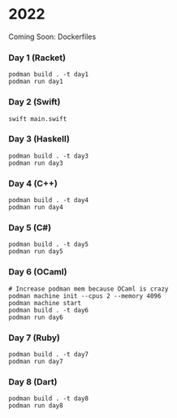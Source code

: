 # 2022

Coming Soon: Dockerfiles
### Day 1 (Racket)
```shell
podman build . -t day1
podman run day1
```

### Day 2 (Swift)
```shell
swift main.swift
```

### Day 3 (Haskell)
```shell
podman build . -t day3
podman run day3
```

### Day 4 (C++)
```shell
podman build . -t day4
podman run day4
```

### Day 5 (C#)
```shell
podman build . -t day5
podman run day5
```

### Day 6 (OCaml)
```shell
# Increase podman mem because OCaml is crazy
podman machine init --cpus 2 --memory 4096
podman machine start
podman build . -t day6
podman run day6
```

### Day 7 (Ruby)
```shell
podman build . -t day7
podman run day7
```

### Day 8 (Dart)
```shell
podman build . -t day8
podman run day8
```
